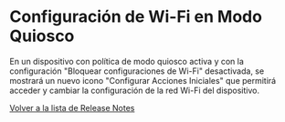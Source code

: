# Configuración de Wi-Fi en Modo Quiosco

En un dispositivo con política de modo quiosco activa y con la configuración "Bloquear configuraciones de Wi-Fi" desactivada, se mostrará un nuevo icono "Configurar Acciones Iniciales" que permitirá acceder y cambiar la configuración de la red Wi-Fi del dispositivo.



[Volver a la lista de Release Notes](./)&#x20;
